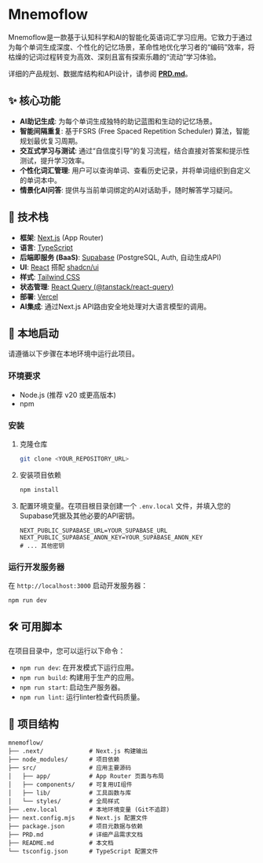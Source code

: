 # Mnemoflow

Mnemoflow是一款基于认知科学和AI的智能化英语词汇学习应用。它致力于通过为每个单词生成深度、个性化的记忆场景，革命性地优化学习者的“编码”效率，将枯燥的记词过程转变为高效、深刻且富有探索乐趣的“流动”学习体验。

详细的产品规划、数据库结构和API设计，请参阅 [**PRD.md**](./PRD.md)。

## ✨ 核心功能

- **AI助记生成**: 为每个单词生成独特的助记蓝图和生动的记忆场景。
- **智能间隔重复**: 基于FSRS (Free Spaced Repetition Scheduler) 算法，智能规划最优复习周期。
- **交互式学习与测试**: 通过“自信度引导”的复习流程，结合直接对答案和提示性测试，提升学习效率。
- **个性化词汇管理**: 用户可以查询单词、查看历史记录，并将单词组织到自定义的单词本中。
- **情景化AI问答**: 提供与当前单词绑定的AI对话助手，随时解答学习疑问。

## 🚀 技术栈

- **框架**: [Next.js](https://nextjs.org/) (App Router)
- **语言**: [TypeScript](https://www.typescriptlang.org/)
- **后端即服务 (BaaS)**: [Supabase](https://supabase.io/) (PostgreSQL, Auth, 自动生成API)
- **UI**: [React](https://reactjs.org/) 搭配 [shadcn/ui](https://ui.shadcn.com/)
- **样式**: [Tailwind CSS](https://tailwindcss.com/)
- **状态管理**: [React Query (@tanstack/react-query)](https://tanstack.com/query/latest)
- **部署**: [Vercel](https://vercel.com/)
- **AI集成**: 通过Next.js API路由安全地处理对大语言模型的调用。

## 🏁 本地启动

请遵循以下步骤在本地环境中运行此项目。

### 环境要求

- Node.js (推荐 v20 或更高版本)
- npm

### 安装

1.  克隆仓库
    ```sh
    git clone <YOUR_REPOSITORY_URL>
    ```
2.  安装项目依赖
    ```sh
    npm install
    ```
3.  配置环境变量。在项目根目录创建一个 `.env.local` 文件，并填入您的Supabase凭据及其他必要的API密钥。
    ```
    NEXT_PUBLIC_SUPABASE_URL=YOUR_SUPABASE_URL
    NEXT_PUBLIC_SUPABASE_ANON_KEY=YOUR_SUPABASE_ANON_KEY
    # ... 其他密钥
    ```

### 运行开发服务器

在 `http://localhost:3000` 启动开发服务器：

```sh
npm run dev
```

## 🛠️ 可用脚本

在项目目录中，您可以运行以下命令：

- `npm run dev`: 在开发模式下运行应用。
- `npm run build`: 构建用于生产的应用。
- `npm run start`: 启动生产服务器。
- `npm run lint`: 运行linter检查代码质量。

## 📂 项目结构

```
mnemoflow/
├── .next/             # Next.js 构建输出
├── node_modules/      # 项目依赖
├── src/               # 应用主要源码
│   ├── app/           # App Router 页面与布局
│   ├── components/    # 可复用UI组件
│   ├── lib/           # 工具函数与库
│   └── styles/        # 全局样式
├── .env.local         # 本地环境变量 (Git不追踪)
├── next.config.mjs    # Next.js 配置文件
├── package.json       # 项目元数据与依赖
├── PRD.md             # 详细产品需求文档
├── README.md          # 本文档
└── tsconfig.json      # TypeScript 配置文件
```
